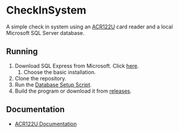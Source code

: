 # CheckInSystem

A simple check in system using an [ACR122U][card-reader-docs] card reader and a
local Microsoft SQL Server database.

## Running

1. Download SQL Express from Microsoft. Click [here](https://go.microsoft.com/fwlink/p/?linkid=2216019).
    1. Choose the basic installation.
2. Clone the repository.
3. Run the [Database Setup Script](Database_SQL/SetUpDB.bat).
4. Build the program or download it from [releases](https://github.com/Matkip0/CheckInSystem/releases).

## Documentation

- [ACR122U Documentation][card-reader-docs]

[card-reader-docs]: https://www.acs.com.hk/download-manual/419/API-ACR122U-2.04.pdf

